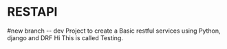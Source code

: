 # RESTAPI
#new branch -- dev
Project to create a Basic restful services using Python, django and DRF
Hi This is called Testing.

